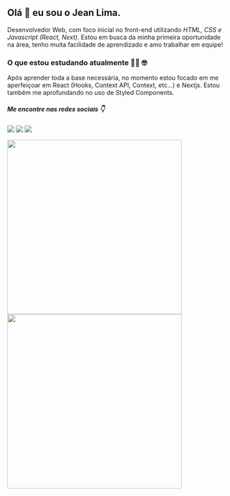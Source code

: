 ## Olá 👋 eu sou o Jean Lima.

Desenvolvedor Web, com foco inicial no front-end utilizando *HTML, CSS e Javascript (React, Next)*.
Estou em busca da minha primeira oportunidade na área, tenho muita facilidade de aprendizado e amo trabalhar em equipe!

### O que estou estudando atualmente :man_technologist: :nerd_face:
Após aprender toda a base necessária, no momento estou focado em me aperfeiçoar em React (Hooks, Context API, Context, etc...) e Nextjs. Estou também me aprofundando no uso de Styled Components.

##### Me encontre nas redes sociais :point_down:

<a href="https://linkedin.com/in/jeanlimadev" target="_blank"><img src="https://img.shields.io/badge/LinkedIn-0077B5?style=for-the-badge&logo=linkedin&logoColor=white" /></a> <a href="https://t.me/jeanlimadev" target="_blank"><img src="https://img.shields.io/badge/Telegram-2CA5E0?style=for-the-badge&logo=telegram&logoColor=white" /></a> <a href="https://discord.com/channels/@jeanlimadev" target="_blank"><img src="https://img.shields.io/badge/Discord-7289DA?style=for-the-badge&logo=discord&logoColor=white" /></a>

<div>
	<img width="400px" src="https://github-readme-stats.vercel.app/api?username=jeanlimadev&show_icons=true&theme=dark" />
	<img width="400px" src="https://github-readme-stats.vercel.app/api/top-langs/?username=jeanlimadev&layout=compact&theme=dark" />
<div>
